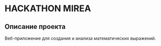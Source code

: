 # HACKATHON MIREA
## Описание проекта
Веб-приложение для создания и анализа математических выражений.
